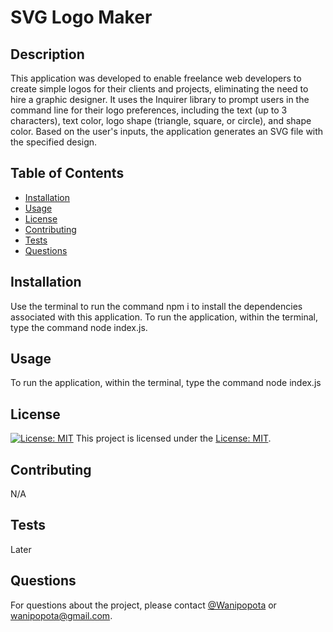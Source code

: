 # SVG Logo Maker
  
  ## Description
  This application was developed to enable freelance web developers to create simple logos for their clients and projects, eliminating the need to hire a graphic designer. It uses the Inquirer library to prompt users in the command line for their logo preferences, including the text (up to 3 characters), text color, logo shape (triangle, square, or circle), and shape color. Based on the user's inputs, the application generates an SVG file with the specified design.
  
  ## Table of Contents
  - [Installation](#installation)
  - [Usage](#usage)
  - [License](#license)
  - [Contributing](#contributing)
  - [Tests](#tests)
  - [Questions](#questions)
  
  ## Installation
  Use the terminal to run the command npm i to install the dependencies associated with this application. To run the application, within the terminal, type the command node index.js.
  
  ## Usage
  To run the application, within the terminal, type the command node index.js
  
  ## License
  [![License: MIT](https://img.shields.io/badge/License-MIT-yellow.svg)](https://opensource.org/licenses/MIT)
  This project is licensed under the [License: MIT](https://opensource.org/licenses/MIT).
  
  ## Contributing
  N/A
  
  ## Tests
  Later
  
  ## Questions
  For questions about the project, please contact [@Wanipopota](https://github.com/Wanipopota) or wanipopota@gmail.com.
  